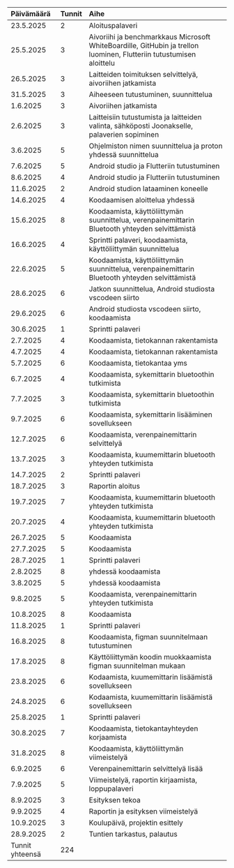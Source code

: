 | Päivämäärä       | Tunnit | Aihe         | 
| :--------- | :--------- | :--------------- | 
| 23.5.2025  | 2        | Aloituspalaveri |  
| 25.5.2025  | 3        | Aivoriihi ja benchmarkkaus Microsoft WhiteBoardille, GitHubin ja trellon luominen, Flutteriin tutustumisen aloittelu |
| 26.5.2025  | 3        | Laitteiden toimituksen selvittelyä, aivoriihen jatkamista |
| 31.5.2025 | 3         | Aiheeseen tutustuminen, suunnittelua |
| 1.6.2025 | 3          | Aivoriihen jatkamista |
| 2.6.2025 | 3          | Laitteisiin tutustumista ja laitteiden valinta, sähköposti Joonakselle, palaverien sopiminen |
| 3.6.2025 | 5          | Ohjelmiston nimen suunnittelua ja proton yhdessä suunnittelua |
| 7.6.2025 | 5          | Android studio ja Flutteriin tutustuminen |
| 8.6.2025 | 4          | Android studio ja Flutteriin tutustuminen |
| 11.6.2025 | 2         | Android studion lataaminen koneelle |
| 14.6.2025 | 4          | Koodaamisen aloittelua yhdessä |
| 15.6.2025 | 8          | Koodaamista, käyttöliittymän suunnittelua, verenpainemittarin Bluetooth yhteyden selvittämistä |
| 16.6.2025 | 4          | Sprintti palaveri, koodaamista, käyttöliittymän suunnittelua |
| 22.6.2025 | 5          | Koodaamista, käyttöliittymän suunnittelua, verenpainemittarin Bluetooth yhteyden selvittämistä |
| 28.6.2025 | 6          | Jatkon suunnittelua, Android studiosta vscodeen siirto |
| 29.6.2025 | 6       | Android studiosta vscodeen siirto, koodaamista |
| 30.6.2025 | 1       | Sprintti palaveri |
| 2.7.2025 | 4        | Koodaamista, tietokannan rakentamista |
| 4.7.2025 | 4        | Koodaamista, tietokannan rakentamista | 
| 5.7.2025 | 6       | Koodaamista, tietokantaa yms |
| 6.7.2025 | 4      | Koodaamista, sykemittarin bluetoothin tutkimista  |
| 7.7.2025 | 3      | Koodaamista, sykemittarin bluetoothin tutkimista  |
| 9.7.2025 | 6       | Koodaamista, sykemittarin lisääminen sovellukseen |
| 12.7.2025 | 6       | Koodaamista, verenpainemittarin selvittelyä  |
| 13.7.2025 | 3      | Koodaamista, kuumemittarin bluetooth yhteyden tutkimista |
| 14.7.2025 | 2       | Sprintti palaveri |
| 18.7.2025 | 3       | Raportin aloitus |
| 19.7.2025 | 7       | Koodaamista, kuumemittarin bluetooth yhteyden tutkimista |
| 20.7.2025 | 4       | Koodaamista, kuumemittarin bluetooth yhteyden tutkimista |
| 26.7.2025 | 5       | Koodaamista |
| 27.7.2025 | 5       | Koodaamista |
| 28.7.2025 | 1       | Sprintti palaveri |
| 2.8.2025  | 8       | yhdessä koodaamista |
| 3.8.2025  | 5       | yhdessä koodaamista |
| 9.8.2025  | 5       | Koodaamista, verenpainemittarin yhteyden tutkimista |
| 10.8.2025 | 8       | Koodaamista |
| 11.8.2025 | 1       | Sprintti palaveri |
| 16.8.2025 | 8       | Koodaamista, figman suunnitelmaan tutustuminen |
| 17.8.2025 | 8       | Käyttöliittymän koodin muokkaamista figman suunnitelman mukaan |
| 23.8.2025 | 6        | Kodaamista, kuumemittarin lisäämistä sovellukseen |
| 24.8.2025 | 6        | Kodaamista, kuumemittarin lisäämistä sovellukseen |
| 25.8.2025 | 1       | Sprintti palaveri |
| 30.8.2025 | 7        | Koodaamista, tietokantayhteyden korjaamista |
| 31.8.2025 | 8        | Koodaamista, käyttöliittymän viimeistelyä |
| 6.9.2025 | 6         | Verenpainemittarin selvittelyä lisää |
| 7.9.2025 | 5         | Viimeistelyä, raportin kirjaamista, loppupalaveri |
| 8.9.2025 | 3         | Esityksen tekoa |
| 9.9.2025 | 4         | Raportin ja esityksen viimeistelyä |
| 10.9.2025 | 3         | Koulupäivä, projektin esittely |
| 28.9.2025 | 2         | Tuntien tarkastus, palautus |
| Tunnit yhteensä | 224 |


